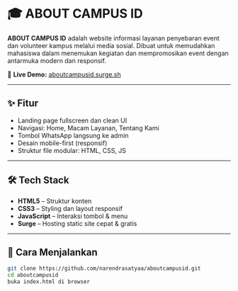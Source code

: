 # 🎓 ABOUT CAMPUS ID

**ABOUT CAMPUS ID** adalah website informasi layanan penyebaran event dan volunteer kampus melalui media sosial. Dibuat untuk memudahkan mahasiswa dalam menemukan kegiatan dan mempromosikan event dengan antarmuka modern dan responsif.

🔗 **Live Demo:** [aboutcampusid.surge.sh](https://aboutcampusid.surge.sh)

---

## ✨ Fitur

- Landing page fullscreen dan clean UI
- Navigasi: Home, Macam Layanan, Tentang Kami
- Tombol WhatsApp langsung ke admin
- Desain mobile-first (responsif)
- Struktur file modular: HTML, CSS, JS

---

## 🛠️ Tech Stack

- **HTML5** – Struktur konten
- **CSS3** – Styling dan layout responsif
- **JavaScript** – Interaksi tombol & menu
- **Surge** – Hosting static site cepat & gratis

---

## 🚀 Cara Menjalankan

```bash
git clone https://github.com/narendrasatyaa/aboutcampusid.git
cd aboutcampusid
buka index.html di browser
